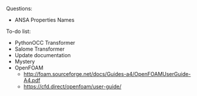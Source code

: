 Questions:
- ANSA Properties Names

To-do list:
- PythonOCC Transformer
- Salome Transformer
- Update documentation
- Mystery
- OpenFOAM
  - http://foam.sourceforge.net/docs/Guides-a4/OpenFOAMUserGuide-A4.pdf
  - https://cfd.direct/openfoam/user-guide/


